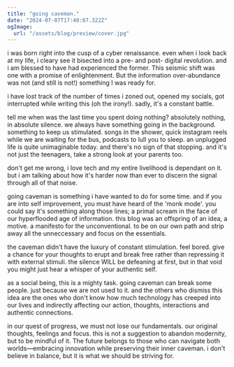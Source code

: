 ```yaml
---
title: "going caveman."
date: "2024-07-07T17:40:07.322Z"
ogImage:
  url: "/assets/blog/preview/cover.jpg"
---
```


i was born right into the cusp of a cyber renaissance. even when i look back at my life, i cleary see it bisected into a pre- and post- digital revolution. and i am blessed to have had experienced the former. This seismic shift was one with a promise of enlightenment. But the information over-abundance was not (and still is not!) something I was ready for. 

i have lost track of the number of times i zoned out, opened my socials, got interrupted while writing this (oh the irony!). sadly, it's a constant battle.

tell me when was the last time you spent doing nothing? absolutely nothing, in absolute silence. we always have something going in the background. something to keep us stimulated. songs in the shower, quick instagram reels while we are waiting for the bus, podcasts to lull you to sleep. an unplugged life is quite unimaginable today. and there's no sign of that stopping. and it's not just the teenagers, take a strong look at your parents too.

don't get me wrong, i love tech and my entire livelihood is dependant on it. but i am talking about how it's harder now than ever to discern the signal through all of that noise.

going caveman is something i have wanted to do for some time. and if you are into self improvement, you must have heard of the 'monk mode'. you could say it's something along those lines; a primal scream in the face of our hyperflooded age of information. this blog was an offspring of an idea, a motive. a manifesto for the unconventional. to be on our own path and strip away all the unneccessary and focus on the essentials.

the caveman didn't have the luxury of constant stimulation. feel bored. give a chance for your thoughts to erupt and break free rather than repressing it with external stimuli. the silence WILL be defeaning at first, but in that void you might just hear a whisper of your authentic self.

as a social being, this is a mighty task. going caveman can break some people. just because we are not used to it. and the others who dismiss this idea are the ones who don't know how much technology has creeped into our lives and indirectly affecting our action, thoughts, interactions and authentic connections.

in our quest of progress, we must not lose our fundamentals. our original thoughts, feelings and focus. this is not a suggestion to abandon modernity, but to be mindful of it. The future belongs to those who can navigate both worlds—embracing innovation while preserving their inner caveman. i don't believe in balance, but it is what we should be striving for.
